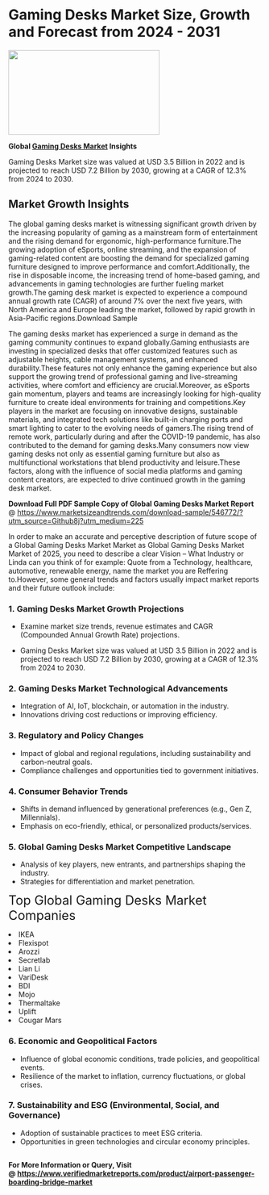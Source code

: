 <H1>Gaming Desks Market Size, Growth and Forecast from 2024 - 2031</H1><img class="aligncenter size-medium wp-image-584254" src="https://thirdeyenews.in/wp-content/uploads/2024/09/Global-Market-Research-300x168.jpeg" alt="" width="300" height="168" /><p><strong>Global&nbsp;<a href="https://www.marketsizeandtrends.com/download-sample/546772/?utm_source=Github8j?utm_medium=225">Gaming Desks Market</a> Insights</strong></p><p>Gaming Desks Market size was valued at USD 3.5 Billion in 2022 and is projected to reach USD 7.2 Billion by 2030, growing at a CAGR of 12.3% from 2024 to 2030.</p><p><h2>Market Growth Insights</h2> <p>The global gaming desks market is witnessing significant growth driven by the increasing popularity of gaming as a mainstream form of entertainment and the rising demand for ergonomic, high-performance furniture.The growing adoption of eSports, online streaming, and the expansion of gaming-related content are boosting the demand for specialized gaming furniture designed to improve performance and comfort.Additionally, the rise in disposable income, the increasing trend of home-based gaming, and advancements in gaming technologies are further fueling market growth.The gaming desk market is expected to experience a compound annual growth rate (CAGR) of around 7% over the next five years, with North America and Europe leading the market, followed by rapid growth in Asia-Pacific regions.Download Sample </p> <p>The gaming desks market has experienced a surge in demand as the gaming community continues to expand globally.Gaming enthusiasts are investing in specialized desks that offer customized features such as adjustable heights, cable management systems, and enhanced durability.These features not only enhance the gaming experience but also support the growing trend of professional gaming and live-streaming activities, where comfort and efficiency are crucial.Moreover, as eSports gain momentum, players and teams are increasingly looking for high-quality furniture to create ideal environments for training and competitions.Key players in the market are focusing on innovative designs, sustainable materials, and integrated tech solutions like built-in charging ports and smart lighting to cater to the evolving needs of gamers.The rising trend of remote work, particularly during and after the COVID-19 pandemic, has also contributed to the demand for gaming desks.Many consumers now view gaming desks not only as essential gaming furniture but also as multifunctional workstations that blend productivity and leisure.These factors, along with the influence of social media platforms and gaming content creators, are expected to drive continued growth in the gaming desk market.</p><p><span class=""><strong>Download Full PDF Sample Copy of Global Gaming Desks Market Report</strong> @ <a href="https://www.marketsizeandtrends.com/download-sample/546772/?utm_source=Github8j?utm_medium=225" target="_blank">https://www.marketsizeandtrends.com/download-sample/546772/?utm_source=Github8j?utm_medium=225</a></span></p><p>In order to make an accurate and perceptive description of future scope of a Global&nbsp;Gaming Desks Market Market as Global&nbsp;Gaming Desks Market Market of 2025, you need to describe a clear Vision &ndash; What Industry or Linda can you think of for example: Quote from a Technology, healthcare, automotive, renewable energy, name the market you are Reffering to.However, some general trends and factors usually impact market reports and their future outlook include:</p><h3>1.&nbsp;<strong>Gaming Desks Market Growth Projections</strong></h3><ul><li>Examine market size trends, revenue estimates and CAGR (Compounded Annual Growth Rate) projections.</li><li><p>Gaming Desks Market size was valued at USD 3.5 Billion in 2022 and is projected to reach USD 7.2 Billion by 2030, growing at a CAGR of 12.3% from 2024 to 2030.</p></li></ul><h3>2.&nbsp;<strong>Gaming Desks Market Technological Advancements</strong></h3><ul><li>Integration of AI, IoT, blockchain, or automation in the industry.</li><li>Innovations driving cost reductions or improving efficiency.</li></ul><h3>3.&nbsp;<strong>Regulatory and Policy Changes</strong></h3><ul><li>Impact of global and regional regulations, including sustainability and carbon-neutral goals.</li><li>Compliance challenges and opportunities tied to government initiatives.</li></ul><h3>4.&nbsp;<strong>Consumer Behavior Trends</strong></h3><ul><li>Shifts in demand influenced by generational preferences (e.g., Gen Z, Millennials).</li><li>Emphasis on eco-friendly, ethical, or personalized products/services.</li></ul><h3>5.&nbsp;<strong>Global Gaming Desks Market Competitive Landscape</strong></h3><ul><li>Analysis of key players, new entrants, and partnerships shaping the industry.</li><li>Strategies for differentiation and market penetration.</li></ul><p data-pm-slice="1 1 []"><span style="color: inherit; font-family: inherit; font-size: 25px;">Top Global Gaming Desks Market Companies</span></p><div class="" data-test-id=""><p><li>IKEA</li><li> Flexispot</li><li> Arozzi</li><li> Secretlab</li><li> Lian Li</li><li> VariDesk</li><li> BDI</li><li> Mojo</li><li> Thermaltake</li><li> Uplift</li><li> Cougar Mars</li></p></div><h3>6.&nbsp;<strong>Economic and Geopolitical Factors</strong></h3><ul><li>Influence of global economic conditions, trade policies, and geopolitical events.</li><li>Resilience of the market to inflation, currency fluctuations, or global crises.</li></ul><h3>7.&nbsp;<strong>Sustainability and ESG (Environmental, Social, and Governance)</strong></h3><ul><li>Adoption of sustainable practices to meet ESG criteria.</li><li>Opportunities in green technologies and circular economy principles.</li></ul><h2><strong style="font-size: 14px;">For More Information or Query, Visit @&nbsp;</strong><a style="background-color: #ffffff; font-size: 14px;" href="https://www.marketsizeandtrends.com/report/gaming-desks-market/" target="_blank">https://www.verifiedmarketreports.com/product/airport-passenger-boarding-bridge-market</a></h2>